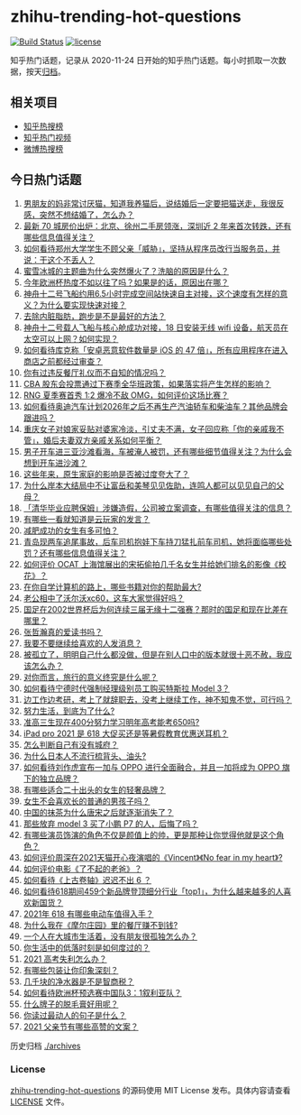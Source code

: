 # zhihu-trending-hot-questions

[![Build Status](https://github.com/justjavac/zhihu-trending-hot-questions/workflows/ci/badge.svg?branch=master)](https://github.com/justjavac/zhihu-trending-hot-questions/actions)
[![license](https://img.shields.io/github/license/justjavac/zhihu-trending-hot-questions)](https://github.com/justjavac/zhihu-trending-hot-questions/blob/master/LICENSE)

知乎热门话题，记录从 2020-11-24 日开始的知乎热门话题。每小时抓取一次数据，按天[归档](./archives)。

## 相关项目

- [知乎热搜榜](https://github.com/justjavac/zhihu-trending-top-search)
- [知乎热门视频](https://github.com/justjavac/zhihu-trending-hot-video)
- [微博热搜榜](https://github.com/justjavac/weibo-trending-hot-search)

## 今日热门话题

<!-- BEGIN -->
<!-- 最后更新时间 Sat Jun 19 2021 05:01:54 GMT+0800 (China Standard Time) -->

1. [男朋友的妈非常讨厌猫，知道我养猫后，说结婚后一定要把猫送走，我很反感，突然不想结婚了，怎么办？](https://www.zhihu.com/question/458232041)
2. [最新 70 城房价出炉：北京、徐州二手房领涨，深圳近 2
   年来首次转跌，还有哪些信息值得关注？](https://www.zhihu.com/question/465523037)
3. [如何看待郑州大学学生不顾父亲「威胁」，坚持从程序员改行当服务员，并说：干这个不丢人？](https://www.zhihu.com/question/465534726)
4. [蜜雪冰城的主题曲为什么突然爆火了？洗脑的原因是什么？](https://www.zhihu.com/question/464996660)
5. [今年欧洲杯热度不如以往了吗？如果是的话，原因出在哪？](https://www.zhihu.com/question/464561713)
6. [神舟十二号飞船约用6.5小时完成空间站快速自主对接，这个速度有怎样的意义？为什么要实现快速对接？](https://www.zhihu.com/question/465622134)
7. [去除内脏脂肪，跑步是不是最好的方法？](https://www.zhihu.com/question/427095682)
8. [神舟十二号载人飞船与核心舱成功对接，18 日安装无线 wifi
   设备，航天员在太空可以上网？如何实现？](https://www.zhihu.com/question/465721875)
9. [如何看待库克称「安卓恶意软件数量是 iOS 的 47
   倍」，所有应用程序在进入商店之前都经过审查？](https://www.zhihu.com/question/465597634)
10. [你有过违反餐厅礼仪而不自知的情况吗？](https://www.zhihu.com/question/465084914)
11. [CBA
    股东会投票通过下赛季全华班政策，如果落实将产生怎样的影响？](https://www.zhihu.com/question/465741384)
12. [RNG 夏季赛首秀 1:2 爆冷不敌 OMG，如何评价这场比赛？](https://www.zhihu.com/question/465769063)
13. [如何看待奥迪汽车计划2026年之后不再生产汽油轿车和柴油车？其他品牌会跟进吗？](https://www.zhihu.com/question/465729299)
14. [重庆女子对娘家妥贴对婆家冷淡，引丈夫不满，女子回应称「你的亲戚我不管」，婚后夫妻双方亲戚关系如何平衡？](https://www.zhihu.com/question/465303509)
15. [男子开车进三亚沙滩看海，车被淹人被罚，还有哪些细节值得关注？为什么会想到开车进沙滩？](https://www.zhihu.com/question/465091122)
16. [这些年来，原生家庭的影响是否被过度夸大了？](https://www.zhihu.com/question/465550203)
17. [为什么岸本大结局中不让富岳和美琴见见佐助，连鸣人都可以见见自己的父母？](https://www.zhihu.com/question/463875382)
18. [「清华毕业应聘保姆」涉嫌造假，公司被立案调查，有哪些值得关注的信息？](https://www.zhihu.com/question/465302863)
19. [有哪些一看就知道是云玩家的发言？](https://www.zhihu.com/question/458895664)
20. [减肥成功的女生有多可怕？](https://www.zhihu.com/question/286406704)
21. [青岛现两车追尾事故，后车司机抱娃下车持刀猛扎前车司机，她将面临哪些处罚？还有哪些信息值得关注？](https://www.zhihu.com/question/465539331)
22. [如何评价 OCAT
    上海馆展出的宋拓偷拍几千名女生并给她们排名的影像《校花》？](https://www.zhihu.com/question/464804506)
23. [在你自学计算机的路上，哪些书籍对你的帮助最大?](https://www.zhihu.com/question/421913237)
24. [老公相中了沃尔沃xc60，这车大家觉得好吗？](https://www.zhihu.com/question/423496101)
25. [国足在2002世界杯后为何连续三届无缘十二强赛？那时的国足和现在比差在哪里？](https://www.zhihu.com/question/465257051)
26. [张哲瀚真的爱读书吗？](https://www.zhihu.com/question/464735151)
27. [我要不要继续给喜欢的人发消息？](https://www.zhihu.com/question/378353180)
28. [被孤立了，明明自己什么都没做，但是在别人口中的版本就很十恶不赦，我应该怎么办？](https://www.zhihu.com/question/462683611)
29. [对你而言，旅行的意义终究是什么呢？](https://www.zhihu.com/question/463033557)
30. [如何看待宁德时代强制经理级别员工购买特斯拉 Model 3？](https://www.zhihu.com/question/465498143)
31. [边工作边考研，考上了就辞职去，没考上继续工作，神不知鬼不觉，可行吗？](https://www.zhihu.com/question/324039053)
32. [努力生活，到底为了什么?](https://www.zhihu.com/question/463790191)
33. [准高三生现在400分努力学习明年高考能考650吗?](https://www.zhihu.com/question/464324966)
34. [iPad pro 2021 是 618
    大促买还是等暑假教育优惠送耳机？](https://www.zhihu.com/question/455896469)
35. [怎么判断自己有没有城府？](https://www.zhihu.com/question/275606514)
36. [为什么日本人不流行梳背头、油头?](https://www.zhihu.com/question/335817516)
37. [如何看待刘作虎宣布一加与 OPPO 进行全面融合，并且一加将成为 OPPO
    旗下的独立品牌？](https://www.zhihu.com/question/465399919)
38. [有哪些适合二十出头的女生的轻奢品牌？](https://www.zhihu.com/question/50108354)
39. [女生不会喜欢长的普通的男孩子吗？](https://www.zhihu.com/question/463537285)
40. [中国的抹茶为什么唐宋之后就逐渐消失了？](https://www.zhihu.com/question/22132630)
41. [那些放弃 model 3 买了小鹏 P7 的人，后悔了吗？](https://www.zhihu.com/question/465497314)
42. [有哪些演员饰演的角色不仅是颜值上的帅，更是那种让你觉得他就是这个角色？](https://www.zhihu.com/question/464498742)
43. [如何评价周深在2021天猫开心夜演唱的《Vincent》《No fear in my
    heart》?](https://www.zhihu.com/question/465520401)
44. [如何评价电影《了不起的老爸》？](https://www.zhihu.com/question/452034545)
45. [如何看待《上古卷轴》迟迟不出 6 ？](https://www.zhihu.com/question/428760134)
46. [如何看待618期间459个新品牌登顶细分行业「top1」，为什么越来越多的人喜欢新国货？](https://www.zhihu.com/question/465576651)
47. [2021年 618 有哪些电动车值得入手？](https://www.zhihu.com/question/459895976)
48. [为什么我在《摩尔庄园》里的餐厅赚不到钱?](https://www.zhihu.com/question/464607513)
49. [一个人在大城市生活着，没有朋友很孤独怎么办？](https://www.zhihu.com/question/33276612)
50. [你生活中的低落时刻是如何度过的？](https://www.zhihu.com/question/463532570)
51. [2021 高考失利怎么办？](https://www.zhihu.com/question/463989277)
52. [有哪些包装让你印象深刻？](https://www.zhihu.com/question/465430655)
53. [几千块的净水器是不是智商税？](https://www.zhihu.com/question/312697336)
54. [如何看待欧洲杯预选赛中国队3：1叙利亚队？](https://www.zhihu.com/question/465257936)
55. [什么牌子的脱毛膏好用呢？](https://www.zhihu.com/question/20299398)
56. [你读过最动人的句子是什么？](https://www.zhihu.com/question/457277397)
57. [2021 父亲节有哪些高赞的文案？](https://www.zhihu.com/question/465116511)

<!-- END -->

历史归档 [./archives](./archives)

### License

[zhihu-trending-hot-questions](https://github.com/justjavac/zhihu-trending-hot-questions)
的源码使用 MIT License 发布。具体内容请查看 [LICENSE](./LICENSE) 文件。
